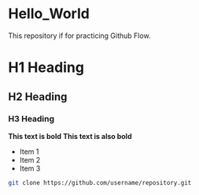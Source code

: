 # Hello_World
This repository if for practicing Github Flow.
# H1 Heading
## H2 Heading
### H3 Heading
**This text is bold**
__This text is also bold__
- Item 1
- Item 2
- Item 3
```bash
git clone https://github.com/username/repository.git
